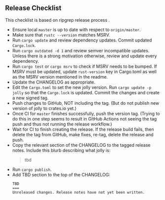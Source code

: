 Release Checklist
-----------------
This checklist is based on ripgrep release process . 

* Ensure local `master` is up to date with respect to `origin/master`.
* Make sure that `rustc --version` matches MSRV. 
* Run `cargo update` and review dependency updates. Commit updated
  `Cargo.lock`.
* Run `cargo outdated -d 1` and review semver incompatible updates. Unless there is
  a strong motivation otherwise, review and update every dependency.
* Run `cargo test` or `cargo msrv` to check if MSRV needs to be
  bumped. If MSRV must be updated, update `rust-version` key in Cargo.toml as well
  as the MSRV version mentioned in the readme. 
* Update the CHANGELOG as appropriate.
* Edit the `Cargo.toml` to set the new jolly version. Run
  `cargo update -p jolly` so that the `Cargo.lock` is updated. Commit the
  changes and create a new signed tag. 
* Push changes to GitHub, NOT including the tag. (But do not publish new
  version of jolly to crates.io yet.)
* Once CI for `master` finishes successfully, push the version tag. (Trying to
  do this in one step seems to result in GitHub Actions not seeing the tag
  push and thus not running the release workflow.)
* Wait for CI to finish creating the release. If the release build fails, then
  delete the tag from GitHub, make fixes, re-tag, delete the release and push.
* Copy the relevant section of the CHANGELOG to the tagged release notes.
  Include this blurb describing what jolly is:
  > tbd
* Run `cargo publish`.
* Add TBD section to the top of the CHANGELOG:
  ```
  TBD
  ===
  Unreleased changes. Release notes have not yet been written.
  ```

